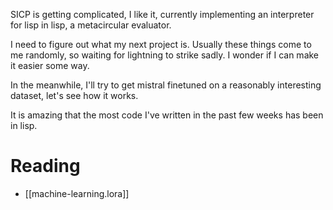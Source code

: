 
SICP is getting complicated, I like it, currently implementing an interpreter for lisp in lisp, a metacircular evaluator.

I need to figure out what my next project is. Usually these things come to me randomly, so waiting for
lightning to strike sadly. I wonder if I can make it easier some way.

In the meanwhile, I'll try to get mistral finetuned on a reasonably interesting dataset,
let's see how it works.

It is amazing that the most code I've written in the past few weeks has been in lisp.

# Reading

- [[machine-learning.lora]]
